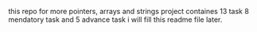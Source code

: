 this repo for more pointers, arrays and strings project
 containes 13 task 8 mendatory task and 5 advance task
 i will fill this readme file later.

